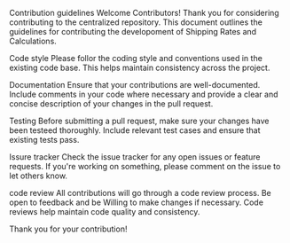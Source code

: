 Contribution guidelines
Welcome Contributors!
Thank you for considering contributing to the centralized repository. This document outlines the guidelines for contributing the developoment of Shipping Rates and Calculations.

Code style
Please follor the coding style and conventions used in the existing code base. This helps maintain consistency across the project.

Documentation
Ensure that your contributions are well-documented. Include comments in your code where necessary and provide a clear and concise description of your changes in the pull request.

Testing 
Before submitting a pull request, make sure your changes have been testeed thoroughly. Include relevant test cases and ensure that existing tests pass.

Issure tracker
Check the issue tracker for any open issues or feature requests. If you're working on something, please comment on the issue to let others know.

code review
All contributions will go through a code review process. Be open to feedback and be Willing to make changes if necessary. Code reviews help maintain code quality and consistency.

Thank you for your contribution!
